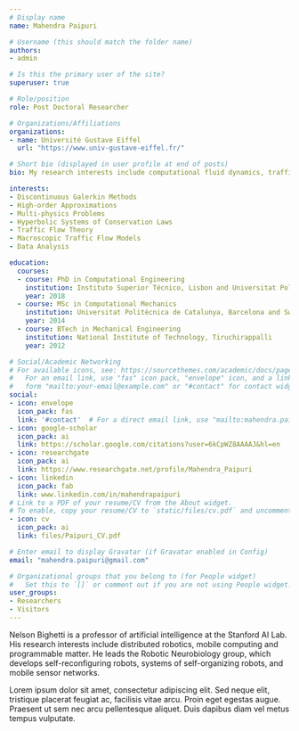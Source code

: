 ```yaml
---
# Display name
name: Mahendra Paipuri

# Username (this should match the folder name)
authors:
- admin

# Is this the primary user of the site?
superuser: true

# Role/position
role: Post Doctoral Researcher

# Organizations/Affiliations
organizations:
- name: Université Gustave Eiffel
  url: "https://www.univ-gustave-eiffel.fr/"

# Short bio (displayed in user profile at end of posts)
bio: My research interests include computational fluid dynamics, traffic flow modeling, data analysis.

interests:
- Discontinuous Galerkin Methods
- High-order Approximations
- Multi-physics Problems
- Hyperbolic Systems of Conservation Laws
- Traffic Flow Theory
- Macroscopic Traffic Flow Models
- Data Analysis

education:
  courses:
  - course: PhD in Computational Engineering
    institution: Instituto Superior Técnico, Lisbon and Universitat Politècnica de Catalunya, Barcelona
    year: 2018
  - course: MSc in Computational Mechanics
    institution: Universitat Politècnica de Catalunya, Barcelona and Swansea University, Swansea
    year: 2014
  - course: BTech in Mechanical Engineering
    institution: National Institute of Technology, Tiruchirappalli
    year: 2012

# Social/Academic Networking
# For available icons, see: https://sourcethemes.com/academic/docs/page-builder/#icons
#   For an email link, use "fas" icon pack, "envelope" icon, and a link in the
#   form "mailto:your-email@example.com" or "#contact" for contact widget.
social:
- icon: envelope
  icon_pack: fas
  link: '#contact'  # For a direct email link, use "mailto:mahendra.paipuri@gmail.com".
- icon: google-scholar
  icon_pack: ai
  link: https://scholar.google.com/citations?user=6kCpWZ8AAAAJ&hl=en
- icon: researchgate
  icon_pack: ai
  link: https://www.researchgate.net/profile/Mahendra_Paipuri
- icon: linkedin
  icon_pack: fab
  link: www.linkedin.com/in/mahendrapaipuri
# Link to a PDF of your resume/CV from the About widget.
# To enable, copy your resume/CV to `static/files/cv.pdf` and uncomment the lines below.
- icon: cv
  icon_pack: ai
  link: files/Paipuri_CV.pdf

# Enter email to display Gravatar (if Gravatar enabled in Config)
email: "mahendra.paipuri@gmail.com"

# Organizational groups that you belong to (for People widget)
#   Set this to `[]` or comment out if you are not using People widget.
user_groups:
- Researchers
- Visitors
---
```


Nelson Bighetti is a professor of artificial intelligence at the Stanford AI Lab. His research interests include distributed robotics, mobile computing and programmable matter. He leads the Robotic Neurobiology group, which develops self-reconfiguring robots, systems of self-organizing robots, and mobile sensor networks.

Lorem ipsum dolor sit amet, consectetur adipiscing elit. Sed neque elit, tristique placerat feugiat ac, facilisis vitae arcu. Proin eget egestas augue. Praesent ut sem nec arcu pellentesque aliquet. Duis dapibus diam vel metus tempus vulputate.

